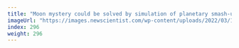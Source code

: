 ```yaml
---
title: "Moon mystery could be solved by simulation of planetary smash-up"
imageUrl: "https://images.newscientist.com/wp-content/uploads/2022/03/11172951/SEI_928248971.jpg?width=600"
index: 296
weight: 296
---
```

